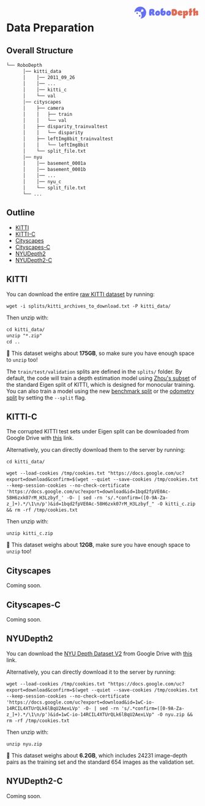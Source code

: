 <img src="../docs/figs/logo2.png" align="right" width="34%">

# Data Preparation

## Overall Structure
```shell
└── RoboDepth 
      │── kitti_data
      │    │── 2011_09_26
      │    │── ...
      │    │── kitti_c
      │    └── val
      │── cityscapes
      │    ├── camera
      │    │   ├── train
      │    │   └── val
      │    ├── disparity_trainvaltest
      │    │   └── disparity
      │    ├── leftImg8bit_trainvaltest
      │    │   └── leftImg8bit
      │    └── split_file.txt
      │── nyu
      │    │── basement_0001a
      │    │── basement_0001b
      │    │── ...
      │    │── nyu_c
      │    └── split_file.txt
      └── ...
```


## Outline
- [KITTI](#kitti)
- [KITTI-C](#kitti-c)
- [Cityscapes](#cityscapes)
- [Cityscapes-C](#cityscapes-c)
- [NYUDepth2](#nyudepth2)
- [NYUDepth2-C](#nyudepth2-c)



## KITTI
You can download the entire [raw KITTI dataset](http://www.cvlibs.net/datasets/kitti/raw_data.php) by running:
```shell
wget -i splits/kitti_archives_to_download.txt -P kitti_data/
```
Then unzip with:
```shell
cd kitti_data/
unzip "*.zip"
cd ..
```
:dart: This dataset weighs about **175GB**, so make sure you have enough space to `unzip` too!

The `train/test/validation` splits are defined in the `splits/` folder.
By default, the code will train a depth estimation model using [Zhou's subset](https://github.com/tinghuiz/SfMLearner) of the standard Eigen split of KITTI, which is designed for monocular training.
You can also train a model using the new [benchmark split](http://www.cvlibs.net/datasets/kitti/eval_depth.php?benchmark=depth_prediction) or the [odometry split](http://www.cvlibs.net/datasets/kitti/eval_odometry.php) by setting the `--split` flag.


## KITTI-C
The corrupted KITTI test sets under Eigen split can be downloaded from Google Drive with [this](https://drive.google.com/file/d/1bqd2fpVE0Ac-58H6zxk07rM_H3Lzbyf_/view?usp=sharing) link.

Alternatively, you can directly download them to the server by running:
```shell
cd kitti_data/
```
```shell
wget --load-cookies /tmp/cookies.txt "https://docs.google.com/uc?export=download&confirm=$(wget --quiet --save-cookies /tmp/cookies.txt --keep-session-cookies --no-check-certificate 'https://docs.google.com/uc?export=download&id=1bqd2fpVE0Ac-58H6zxk07rM_H3Lzbyf_' -O- | sed -rn 's/.*confirm=([0-9A-Za-z_]+).*/\1\n/p')&id=1bqd2fpVE0Ac-58H6zxk07rM_H3Lzbyf_" -O kitti_c.zip && rm -rf /tmp/cookies.txt
```
Then unzip with:
```shell
unzip kitti_c.zip
```
:dart: This dataset weighs about **12GB**, make sure you have enough space to `unzip` too!


## Cityscapes
Coming soon.


## Cityscapes-C
Coming soon.


## NYUDepth2
You can download the [NYU Depth Dataset V2](https://cs.nyu.edu/~silberman/datasets/nyu_depth_v2.html) from Google Drive with [this](https://drive.google.com/file/d/1wC-io-14RCIL4XTUrQLk6lBqU2AexLVp/view?usp=share_link) link. 

Alternatively, you can directly download it to the server by running:
```shell
wget --load-cookies /tmp/cookies.txt "https://docs.google.com/uc?export=download&confirm=$(wget --quiet --save-cookies /tmp/cookies.txt --keep-session-cookies --no-check-certificate 'https://docs.google.com/uc?export=download&id=1wC-io-14RCIL4XTUrQLk6lBqU2AexLVp' -O- | sed -rn 's/.*confirm=([0-9A-Za-z_]+).*/\1\n/p')&id=1wC-io-14RCIL4XTUrQLk6lBqU2AexLVp" -O nyu.zip && rm -rf /tmp/cookies.txt
```
Then unzip with:
```shell
unzip nyu.zip
```
:dart: This dataset weighs about **6.2GB**, which includes 24231 image-depth pairs as the training set and the standard 654 images as the validation set.


## NYUDepth2-C
Coming soon.


